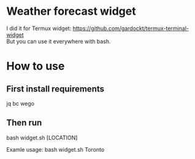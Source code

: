# Weather forecast widget
I did it for Termux widget: https://github.com/gardockt/termux-terminal-widget \
But you can use it everywhere with bash.

# How to use

## First install requirements
jq bc wego

## Then run
bash widget.sh [LOCATION]

Examle usage:
bash widget.sh Toronto
